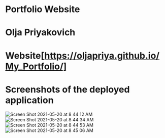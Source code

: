 # Portfolio Website
# Olja Priyakovich 
# Website[https://oljapriya.github.io/My_Portfolio/]

# Screenshots of the deployed application
![Screen Shot 2021-05-20 at 8 44 12 AM](https://user-images.githubusercontent.com/79331882/118981003-e1f9e780-b947-11eb-848b-90e1dc4968b7.png)
![Screen Shot 2021-05-20 at 8 44 34 AM](https://user-images.githubusercontent.com/79331882/118981024-e6be9b80-b947-11eb-9809-02b848fed8c7.png)
![Screen Shot 2021-05-20 at 8 44 53 AM](https://user-images.githubusercontent.com/79331882/118981036-ea522280-b947-11eb-856d-aef920aa0a2f.png)
![Screen Shot 2021-05-20 at 8 45 06 AM](https://user-images.githubusercontent.com/79331882/118981050-ede5a980-b947-11eb-8654-9a9706e48cd3.png)
